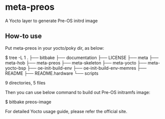 meta-preos
==========

A Yocto layer to generate Pre-OS initrd image


How-to use
-----------

Put meta-preos in your yocto/poky dir, as below:

 $ tree -L 1
 .
 ├── bitbake
 ├── documentation
 ├── LICENSE
 ├── meta
 ├── meta-hob
 ├── meta-preos
 ├── meta-skeleton
 ├── meta-yocto
 ├── meta-yocto-bsp
 ├── oe-init-build-env
 ├── oe-init-build-env-memres
 ├── README
 ├── README.hardware
 └── scripts
 
 9 directories, 5 files

Then you can use below command to build out Pre-OS initramfs image:

 $ bitbake preos-image

For detailed Yocto usage guide, please refer the official site.
